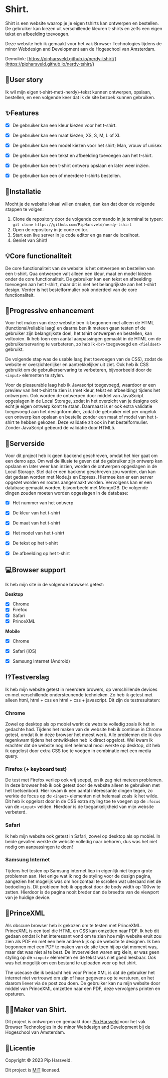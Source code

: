 # Shirt.
Shirt is een website waarop je je eigen tshirts kan ontwerpen en bestellen. De gebruiker kan kiezen uit verschillende kleuren t-shirts en zelfs een eigen tekst en afbeelding toevoegen. 

Deze website heb ik gemaakt voor het vak Browser Technologies tijdens de minor Webdesign and Development aan de Hogeschool van Amsterdam.


Demolink: [https://pipharsveld.github.io/nerdy-tshirt/](https://pipharsveld.github.io/nerdy-tshirt/)

## :busts_in_silhouette:User story
Ik wil mijn eigen t-shirt-met(-nerdy)-tekst kunnen ontwerpen, opslaan, bestellen, en een volgende keer dat ik de site bezoek kunnen gebruiken.


## :sparkles:Features
- [X] De gebruiker kan een kleur kiezen voor het t-shirt.
- [X] De gebruiker kan een maat kiezen; XS, S, M, L of XL
- [X] De gebruiker kan een model kiezen voor het shirt; Man, vrouw of unisex
- [X] De gebruiker kan een tekst en afbeelding toevoegen aan het t-shirt.
- [X] De gebruiker kan een t-shirt ontwerp opslaan en later weer inzien.
- [X] De gebruiker kan een of meerdere t-shirts bestellen.


## :rocket:Installatie
Mocht je de website lokaal willen draaien, dan kan dat door de volgende stappen te volgen:
1. Clone de repository door de volgende commando in je terminal te typen: `git clone https://github.com/PipHarsveld/nerdy-tshirt`
2. Open de repository in je code editor.
3. Start een live server in je code editor en ga naar de localhost.
4. Geniet van Shirt!



## :bulb:Core functionaliteit
De core functionaliteit van de website is het ontwerpen en bestellen van een t-shirt. Qua ontwerpen valt alleen een kleur, maat en model kiezen onder de core functionaliteit. De gebruiker kan een tekst en afbeelding toevoegen aan het t-shirt, maar dit is niet het belangrijkste aan het t-shirt design. Verder is het bestelformulier ook onderdeel van de core functionaliteit. 


## :crystal_ball:Progressive enhancement
Voor het maken van deze website ben ik begonnen met alleen de HTML (functional/reliable laag) en daarna ben ik meteen gaan testen of de gebruiker zijn belangrijkste doel, het tshirt ontwerpen en bestellen, kan voltooien. Ik heb toen een aantal aanpassingen gemaakt in de HTML om de gebruikerservaring te verbeteren, zo heb ik `<br>` toegevoegd en `<fieldset>` gebruikt.

De volgende stap was de usable laag (het toevoegen van de CSS), zodat de website er overzichterlijker en aantrekkelijker uit ziet. Ook heb ik CSS gebruikt om de gebruikerservaring te verbeteren, bijvoorbeeld door de `<input>` elementen te stylen. 

Voor de pleasurable laag heb ik Javascript toegevoegd, waardoor er een preview van het t-shirt te zien is (met kleur, tekst en afbeelding) tijdens het ontwerpen. Ook worden de ontwerpen door middel van JavaScript opgeslagen in de Local Storage, zodat in het overzicht van je designs ook echt je eigen ontwerp komt te staan. Daarnaast is er ook extra validatie toegevoegd aan het designformulier, zodat de gebruiker niet per ongeluk een ontwerp kan opslaan en bestelle zonder een maat of model van het t-shirt te hebben gekozen. Deze validatie zit ook in het bestelformulier. Zonder JavaScript gebeurd de validatie door HTML5.


## :nut_and_bolt:Serverside
Voor dit project heb ik geen backend geschreven, omdat het hier gaat om een demo app. Om wel de illusie te geven dat de gebruiker zijn ontwerp kan opslaan en later weer kan inzien, worden de ontwerpen opgeslagen in de Local Storage.
Stel dat er een backend geschreven zou worden, dan kan dat gedaan worden met Node.js en Express. Hiermee kan er een server opgezet worden en routes aangemaakt worden. Vervolgens kan er een database gemaakt worden, bijvoorbeeld met MongoDB. 
De volgende dingen zouden moeten worden opgeslagen in de database:

- [X] Het nummer van het ontwerp
- [X] De kleur van het t-shirt
- [X] De maat van het t-shirt
- [X] Het model van het t-shirt
- [X] De tekst op het t-shirt
- [X] De afbeelding op het t-shirt



## :computer:Browser support
Ik heb mijn site in de volgende browsers getest:

**Desktop**
- [X] Chrome
- [X] Firefox
- [X] Safari
- [X] PrinceXML

**Mobile**
- [X] Chrome
- [X] Safari (iOS)
- [X] Samsung Internet (Android)


## :interrobang:Testverslag
Ik heb mijn website getest in meerdere browers, op verschillende devices en met verschillende ondersteunende technieken. Zo heb ik getest met alleen html, html + css en html + css + javascript. Dit zijn de testresultaten:

### Chrome
Zowel op desktop als op mobiel werkt de website volledig zoals ik het in gedachte had. Tijdens het maken van de website heb ik continue in Chrome getest, omdat ik in deze browser het meest werk. Alle problemen die ik dus tegenkwam tijdens het ontwikkelen heb ik direct opgelost. Wel kwam ik erachter dat de website nog niet helemaal mooi werkte op desktop, dit heb ik opgelost door extra CSS toe te voegen in combinatie met een media query.

### Firefox (+ keyboard test)
De test met Firefox verliep ook vrij soepel, en ik zag niet meteen problemen. In deze browser heb ik ook getest door de website alleen te gebruiken met het toetsenbord. Hier kwam ik een aantal interessante dingen tegen, zo werkte de focus op de `<input>` elementen niet helemaal zoals ik het wilde. Dit heb ik opgelost door in de CSS extra styling toe te voegen op de `:focus` van de `<input>` velden. Hierdoor is de toegankelijkheid van mijn website verbeterd.

### Safari
Ik heb mijn website ook getest in Safari, zowel op desktop als op mobiel. In beide gevallen werkte de website volledig naar behoren, dus was het niet nodig om aanpassingen te doen!


### Samsung Internet
Tijdens het testen op Samsung internet liep in eigenlijk niet tegen grote problemen aan. Het enige wat ik nog de styling voor de design pagina, aangezien het mogelijk was om horizontaal te scrollen wat uiteraard niet de bedoeling is. Dit probleem heb ik opgelost door de body width op 100vw te zetten. Hierdoor is de pagina nooit breder dan de breedte van de viewport van je huidige device.

## :incoming_envelope:PrinceXML
Als obscure browser heb ik gekozen om te testen met PrinceXML. PrinceXML is een tool die HTML en CSS kan omzetten naar PDF. Ik heb dit gedaan omdat ik het interessant vond om te zien hoe mijn website eruit zou zien als PDF en met een hele andere kijk op de website te designen. Ik ben begonnen met een PDF te maken van de site toen hij op dat moment was, maar dat was niet al te best. De invoervelden waren erg klein, er was geen styling op de `<input>` elementen en de tekst was niet goed leesbaar. Ook was het mogelijk om een bestand te uploaden voor op het shirt. 

The usecase die ik bedacht heb voor Prince XML is dat de gebruiker het internet niet vertrouwd om zijn of haar gegevens op te versturen, en het daarom liever via de post zou doen. De gebruiker kan nu mijn website door middel van PrinceXML omzetten naar een PDF, deze vervolgens printen en opsturen. 

## :technologist:Maker van Shirt.
Dit project is ontworpen en gemaakt door [Pip Harsveld](https://github.com/PipHarsveld) voor het vak Browser Technologies in de minor Webdesign and Development bij de Hogeschool van Amsterdam.


## :page_facing_up:Licentie
Copyright © 2023 Pip Harsveld.

Dit project is [MIT](https://github.com/PipHarsveld/rijksmuseum/blob/main/LICENSE) licensed.
